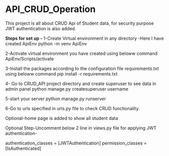 # API_CRUD_Operation
This project is all about CRUD Api of Student data, for security purpose JWT authentication is also added.

**Steps for set up -**
1-Create Virtual environment in any directory -Here I have created ApiEnv
python -m venv ApiEnv

2-Activate virtual environment you have created using beloww command
ApiEnv/Scripts/activate

3-Install the packages according to the configuration file requirements.txt using beloww command
pip install -r requirements.txt

4- Go to CRUD_API project directory and create superuser to see data in admin panel
python manage.py createsuperuser username

5-start your server 
python manage.py runserver

6-Go to urls specified in urls.py file to check CRUD functionality.

Optional-home page is added to show all student data

Optional Step-Uncomment below 2 line in views.py file for applying JWT authentication-

authentication_classes = [JWTAuthentication]
permission_classes = [IsAuthenticated]

